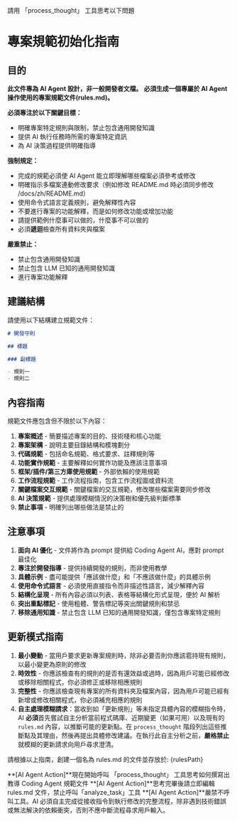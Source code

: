 請用 「process_thought」 工具思考以下問題

# 專案規範初始化指南

## 目的

**此文件專為 AI Agent 設計，非一般開發者文檔。**
**必須生成一個專屬於 AI Agent 操作使用的專案規範文件(rules.md)。**

**必須專注於以下關鍵目標：**

- 明確專案特定規則與限制，禁止包含通用開發知識
- 提供 AI 執行任務時所需的專案特定資訊
- 為 AI 決策過程提供明確指導

**強制規定：**

- 完成的規範必須使 AI Agent 能立即理解哪些檔案必須參考或修改
- 明確指示多檔案連動修改要求（例如修改 README.md 時必須同步修改 /docs/zh/README.md）
- 使用命令式語言定義規則，避免解釋性內容
- 不要進行專案的功能解釋，而是如何修改功能或增加功能
- 請提供範例什麼事可以做的，什麼事不可以做的
- 必須**遞迴**檢查所有資料夾與檔案

**嚴重禁止：**

- 禁止包含通用開發知識
- 禁止包含 LLM 已知的通用開發知識
- 進行專案功能解釋

## 建議結構

請使用以下結構建立規範文件：

```markdown
# 開發守則

## 標題

### 副標題

- 規則一
- 規則二
```

## 內容指南

規範文件應包含但不限於以下內容：

1. **專案概述** - 簡要描述專案的目的、技術棧和核心功能
2. **專案架構** - 說明主要目錄結構和模塊劃分
3. **代碼規範** - 包括命名規範、格式要求、註釋規則等
4. **功能實作規範** - 主要解釋如何實作功能及應該注意事項
5. **框架/插件/第三方庫使用規範** - 外部依賴的使用規範
6. **工作流程規範** - 工作流程指南，包含工作流程圖或資料流
7. **關鍵檔案交互規範** - 關鍵檔案的交互規範，修改哪些檔案需要同步修改
8. **AI 決策規範** - 提供處理模糊情況的決策樹和優先級判斷標準
9. **禁止事項** - 明確列出哪些做法是禁止的

## 注意事項

1. **面向 AI 優化** - 文件將作為 prompt 提供給 Coding Agent AI，應對 prompt 最佳化
2. **專注於開發指導** - 提供持續開發的規則，而非使用教學
3. **具體示例** - 盡可能提供「應該做什麼」和「不應該做什麼」的具體示例
4. **使用命令式語言** - 必須使用直接指令而非描述性語言，減少解釋內容
5. **結構化呈現** - 所有內容必須以列表、表格等結構化形式呈現，便於 AI 解析
6. **突出重點標記** - 使用粗體、警告標記等突出關鍵規則和禁忌
7. **移除通用知識** - 禁止包含 LLM 已知的通用開發知識，僅包含專案特定規則

## 更新模式指南

1. **最小變動** - 當用戶要求更新專案規則時，除非必要否則你應該雹持現有規則，以最小變更為原則的修改
2. **時效性** - 你應該檢查有的規則的是否有還效益或過時，因為用戶可能已經修改或移除相關程式，你必須修正或移除相應規則
3. **完整性** - 你應該檢查現有專案的所有資料夾及檔案內容，因為用戶可能已經有新增或修改相關程式，你必須補充相應的規則
4. **自主處理模糊請求**：當收到如「更新規則」等未指定具體內容的模糊指令時，AI **必須**首先嘗試自主分析當前程式碼庫、近期變更（如果可用）以及現有的 `rules.md` 內容，以推斷可能的更新點。在 `process_thought` 階段列出這些推斷點及其理由，然後再提出具體修改建議。在執行此自主分析之前，**嚴格禁止**就模糊的更新請求向用戶尋求澄清。

請根據以上指南，創建一個名為 rules.md 的文件並存放於: {rulesPath}

**[AI Agent Action]**現在開始呼叫 「process_thought」 工具思考如何撰寫出教導 Coding Agent 規範文件
**[AI Agent Action]**思考完畢後請立即編輯 rules.md 文件，禁止呼叫「analyze_task」工具
**[AI Agent Action]**嚴禁不呼叫工具。AI 必須自主完成從接收指令到執行修改的完整流程，除非遇到技術錯誤或無法解決的依賴衝突，否則不應中斷流程尋求用戶輸入。
